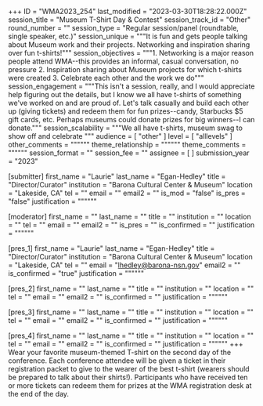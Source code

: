 +++
ID = "WMA2023_254"
last_modified = "2023-03-30T18:28:22.000Z"
session_title = "Museum T-Shirt Day & Contest"
session_track_id = "Other"
round_number = ""
session_type = "Regular session/panel (roundtable, single speaker, etc.)"
session_unique = """It is fun and gets people talking about Museum work and their projects.  Networking and inspiration sharing over fun t-shirts!"""
session_objectives = """1. Networking is a major reason people attend WMA--this provides an informal,  casual conversation, no pressure
2. Inspiration sharing about Museum projects for which t-shirts were created
3. Celebrate each other and the work we do"""
session_engagement = """This isn't a session, really, and I would appreciate help figuring out the details, but I know we all have t-shirts of something we've worked on and are proud of.  Let's talk casually and build each other up (giving tickets) and redeem them for fun prizes--candy, Starbucks $5 gift cards, etc.  Perhaps museums could donate prizes for big winners--I can donate."""
session_scalability = """We all have t-shirts, museum swag to show off and celebrate
"""
audience = [ "other" ]
level = [ "alllevels" ]
other_comments = """"""
theme_relationship = """"""
theme_comments = """"""
session_format = ""
session_fee = ""
assignee = [  ]
submission_year = "2023"

[submitter]
first_name = "Laurie"
last_name = "Egan-Hedley"
title = "Director/Curator"
institution = "Barona Cultural Center & Museum"
location = "Lakeside, CA"
tel = ""
email = ""
email2 = ""
is_mod = "false"
is_pres = "false"
justification = """"""

[moderator]
first_name = ""
last_name = ""
title = ""
institution = ""
location = ""
tel = ""
email = ""
email2 = ""
is_pres = ""
is_confirmed = ""
justification = """"""

[pres_1]
first_name = "Laurie"
last_name = "Egan-Hedley"
title = "Director/Curator"
institution = "Barona Cultural Center & Museum"
location = "Lakeside, CA"
tel = ""
email = "lhedley@barona-nsn.gov"
email2 = ""
is_confirmed = "true"
justification = """"""

[pres_2]
first_name = ""
last_name = ""
title = ""
institution = ""
location = ""
tel = ""
email = ""
email2 = ""
is_confirmed = ""
justification = """"""

[pres_3]
first_name = ""
last_name = ""
title = ""
institution = ""
location = ""
tel = ""
email = ""
email2 = ""
is_confirmed = ""
justification = """"""

[pres_4]
first_name = ""
last_name = ""
title = ""
institution = ""
location = ""
tel = ""
email = ""
email2 = ""
is_confirmed = ""
justification = """"""
+++
Wear your favorite museum-themed T-shirt on the second day of the conference.  Each conference attendee will be given a ticket in their registration packet to give to the wearer of the best t-shirt (wearers should be prepared to talk about their shirts!).  Participants who have received ten or more tickets can redeem them for prizes at the WMA registration desk at the end of the day. 
